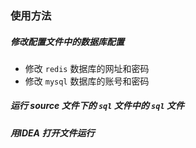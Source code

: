 ### 使用方法

##### 修改配置文件中的数据库配置

* 修改 `redis` 数据库的网址和密码
* 修改 `mysql` 数据库的账号和密码

##### 运行 source 文件下的 `sql` 文件中的 `sql` 文件

##### 用IDEA 打开文件运行

